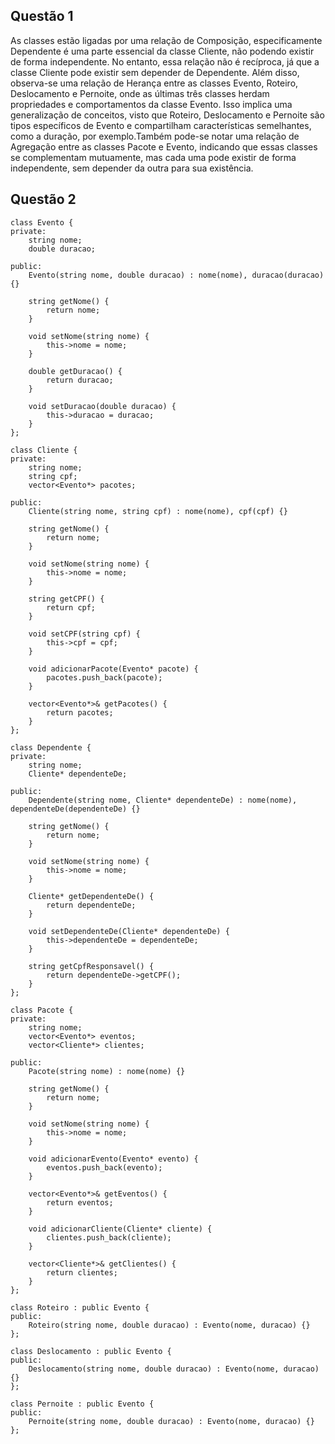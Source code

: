 ## Questão 1 ##

As classes estão ligadas por uma relação de Composição, especificamente Dependente é uma parte essencial da classe Cliente, não podendo existir de forma independente. No entanto, essa relação não é recíproca, já que a classe Cliente pode existir sem depender de Dependente.
Além disso, observa-se uma relação de Herança entre as classes Evento, Roteiro, Deslocamento e Pernoite, onde as últimas três classes herdam propriedades e comportamentos da classe Evento. Isso implica uma generalização de conceitos, visto que Roteiro, Deslocamento e Pernoite são tipos específicos de Evento e compartilham características semelhantes, como a duração, por exemplo.Também pode-se notar uma relação de Agregação entre as classes Pacote e Evento, indicando que essas classes se complementam mutuamente, mas cada uma pode existir de forma independente, sem depender da outra para sua existência.


## Questão 2 ##

```
class Evento {
private:
    string nome;
    double duracao;

public:
    Evento(string nome, double duracao) : nome(nome), duracao(duracao) {}

    string getNome() {
        return nome;
    }

    void setNome(string nome) {
        this->nome = nome;
    }

    double getDuracao() {
        return duracao;
    }

    void setDuracao(double duracao) {
        this->duracao = duracao;
    }
};

class Cliente {
private:
    string nome;
    string cpf;
    vector<Evento*> pacotes;

public:
    Cliente(string nome, string cpf) : nome(nome), cpf(cpf) {}

    string getNome() {
        return nome;
    }

    void setNome(string nome) {
        this->nome = nome;
    }

    string getCPF() {
        return cpf;
    }

    void setCPF(string cpf) {
        this->cpf = cpf;
    }

    void adicionarPacote(Evento* pacote) {
        pacotes.push_back(pacote);
    }

    vector<Evento*>& getPacotes() {
        return pacotes;
    }
};

class Dependente {
private:
    string nome;
    Cliente* dependenteDe;

public:
    Dependente(string nome, Cliente* dependenteDe) : nome(nome), dependenteDe(dependenteDe) {}

    string getNome() {
        return nome;
    }

    void setNome(string nome) {
        this->nome = nome;
    }

    Cliente* getDependenteDe() {
        return dependenteDe;
    }

    void setDependenteDe(Cliente* dependenteDe) {
        this->dependenteDe = dependenteDe;
    }

    string getCpfResponsavel() {
        return dependenteDe->getCPF();
    }
};

class Pacote {
private:
    string nome;
    vector<Evento*> eventos;
    vector<Cliente*> clientes;

public:
    Pacote(string nome) : nome(nome) {}

    string getNome() {
        return nome;
    }

    void setNome(string nome) {
        this->nome = nome;
    }

    void adicionarEvento(Evento* evento) {
        eventos.push_back(evento);
    }

    vector<Evento*>& getEventos() {
        return eventos;
    }

    void adicionarCliente(Cliente* cliente) {
        clientes.push_back(cliente);
    }

    vector<Cliente*>& getClientes() {
        return clientes;
    }
};

class Roteiro : public Evento {
public:
    Roteiro(string nome, double duracao) : Evento(nome, duracao) {}
};

class Deslocamento : public Evento {
public:
    Deslocamento(string nome, double duracao) : Evento(nome, duracao) {}
};

class Pernoite : public Evento {
public:
    Pernoite(string nome, double duracao) : Evento(nome, duracao) {}
};
```